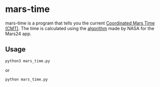 # mars-time
mars-time is a program that tells you the current [Coordinated Mars Time (CMT)](https://en.wikipedia.org/wiki/Timekeeping_on_Mars). The time is calculated using the [algorithm](https://www.giss.nasa.gov/tools/mars24/help/algorithm.html) made by NASA for the Mars24 app.

## Usage
```
python3 mars_time.py
```
or
```
python mars_time.py
```

